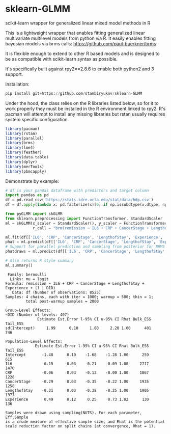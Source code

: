 # sklearn-GLMM
scikit-learn wrapper for generalized linear mixed model methods in R

This is a lightweight wrapper that enables fitting generalized linear multivariate multilevel models from python via R.
It easily enables fitting bayesian models via brms calls: https://github.com/paul-buerkner/brms

It is flexible enough to extend to other R based models and is designed to be as compatible with scikit-learn syntax as possible.

It's specifically built against rpy2==2.8.6 to enable both python2 and 3 support.

Installation:
```python
pip install git+https://github.com/stanbiryukov/sklearn-GLMM
```


Under the hood, the class relies on the R libraries listed below, so for it to work properly they must be installed in the R environment linked to rpy2. R's pacman will attempt to install any missing libraries but rstan usually requires system specific configuration.
```R
library(pacman)
library(rstan)
library(parallel)
library(brms)
library(lme4)
library(feather)
library(data.table)
library(dplyr)
library(merTools)
library(pbmcapply)
```

Demonstrate by example:
```python
# df is your pandas dataframe with predictors and target column
import pandas as pd
df = pd.read_csv('https://stats.idre.ucla.edu/stat/data/hdp.csv')
df = df.apply(lambda x: pd.factorize(x)[0] if np.issubdtype(x.dtype, np.number) is False else x) # factorize some columns

from pyGLMM import skGLMM
from sklearn.preprocessing import FunctionTransformer, StandardScaler
ml = skGLMM(x_scaler = StandardScaler(), y_scaler = FunctionTransformer(validate=True), 
            r_call = "brm(remission ~ IL6 + CRP + CancerStage + LengthofStay + Experience + (1 | DID), data = df, family = bernoulli(), algorithm='sampling', iter = 1000, chains = 4, cores = 4)")

ml.fit(df[['IL6', 'CRP', 'CancerStage', 'LengthofStay', 'Experience', 'DID']], df['remission'])
phat = ml.predict(df[['IL6', 'CRP', 'CancerStage', 'LengthofStay', 'Experience', 'DID']])
# Support for parallel prediction and sampling from posterior for BRMS and LME4 models
phatdraws = ml.predict(df[['IL6', 'CRP', 'CancerStage', 'LengthofStay', 'Experience', 'DID']], n_draws=1000, parallel=True)

# Also returns R style summary
ml.summary()
```
```
 Family: bernoulli 
  Links: mu = logit 
Formula: remission ~ IL6 + CRP + CancerStage + LengthofStay + Experience + (1 | DID) 
   Data: df (Number of observations: 8525) 
Samples: 4 chains, each with iter = 1000; warmup = 500; thin = 1;
         total post-warmup samples = 2000

Group-Level Effects: 
~DID (Number of levels: 407) 
              Estimate Est.Error l-95% CI u-95% CI Rhat Bulk_ESS Tail_ESS
sd(Intercept)     1.99      0.10     1.80     2.20 1.00      401      746

Population-Level Effects: 
             Estimate Est.Error l-95% CI u-95% CI Rhat Bulk_ESS Tail_ESS
Intercept       -1.48      0.10    -1.68    -1.28 1.00      259      615
IL6             -0.15      0.03    -0.21    -0.09 1.00     2717     1470
CRP             -0.06      0.03    -0.12    -0.00 1.00     1867     1228
CancerStage     -0.29      0.03    -0.35    -0.22 1.00     1935     1258
LengthofStay    -0.31      0.03    -0.38    -0.25 1.00     1905     1377
Experience       0.49      0.12     0.25     0.73 1.02      130      136

Samples were drawn using sampling(NUTS). For each parameter, Eff.Sample 
is a crude measure of effective sample size, and Rhat is the potential 
scale reduction factor on split chains (at convergence, Rhat = 1).
```
